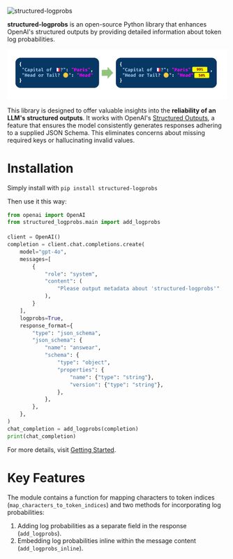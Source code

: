 ![structured-logprobs](https://github.com/arena-ai/structured-logprobs/blob/main/docs/images/logo.png?raw=true)

**structured-logprobs** is an open-source Python library that enhances OpenAI's structured outputs by providing detailed information about token log probabilities.

![structured-logprobs](images/pitch.png)

This library is designed to offer valuable insights into the **reliability of an LLM's structured outputs**. It works with OpenAI's [Structured Outputs](https://platform.openai.com/docs/guides/structured-outputs), a feature that ensures the model consistently generates responses adhering to a supplied JSON Schema. This eliminates concerns about missing required keys or hallucinating invalid values.

# Installation

Simply install with `pip install structured-logprobs`

Then use it this way:

```python
from openai import OpenAI
from structured_logprobs.main import add_logprobs

client = OpenAI()
completion = client.chat.completions.create(
    model="gpt-4o",
    messages=[
        {
            "role": "system",
            "content": (
                "Please output metadata about 'structured-logprobs'"
            ),
        }
    ],
    logprobs=True,
    response_format={
        "type": "json_schema",
        "json_schema": {
            "name": "answear",
            "schema": {
                "type": "object",
                "properties": {
                    "name": {"type": "string"},
                    "version": {"type": "string"},
                },
            },
        },
    },
)
chat_completion = add_logprobs(completion)
print(chat_completion)
```

For more details, visit [Getting Started](notebooks/notebook.ipynb).

# Key Features

The module contains a function for mapping characters to token indices (`map_characters_to_token_indices`) and two methods for incorporating log probabilities:

1. Adding log probabilities as a separate field in the response (`add_logprobs`).
2. Embedding log probabilities inline within the message content (`add_logprobs_inline`).

